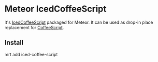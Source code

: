 # Meteor IcedCoffeeScript

It's [IcedCoffeeScript](http://maxtaco.github.io/coffee-script/) packaged for Meteor. It can be used as drop-in place replacement for [CoffeeScript](http://coffeescript.org/).

## Install

mrt add iced-coffee-script

